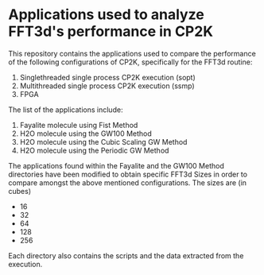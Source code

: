 # Applications used to analyze FFT3d's performance in CP2K

This repository contains the applications used to compare the performance of the
following configurations of CP2K, specifically for the FFT3d routine: 

1. Singlethreaded single process CP2K execution (sopt)
2. Multithreaded single process CP2K execution (ssmp)
3. FPGA 

The list of the applications include:

1. Fayalite molecule using Fist Method
2. H2O molecule using the GW100 Method
3. H2O molecule using the Cubic Scaling GW Method
4. H2O molecule using the Periodic GW Method

The applications found within the Fayalite and the GW100 Method  directories 
have been modified to obtain specific FFT3d Sizes in order to compare amongst 
the above mentioned configurations. The sizes are (in cubes)

- 16
- 32
- 64
- 128
- 256

Each directory also contains the scripts and the data extracted from the
execution.
